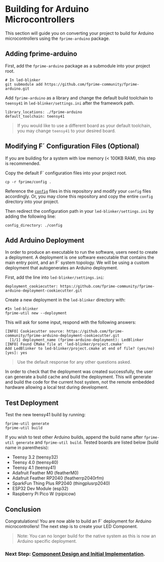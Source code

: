 # Building for Arduino Microcontrollers

This section will guide you on converting your project to build for Arduino microcontrollers using the `fprime-arduino` package.

## Adding fprime-arduino

First, add the `fprime-arduino` package as a submodule into your project root.

```shell
# In led-blinker
git submodule add https://github.com/fprime-community/fprime-arduino.git
```

Add `fprime-arduino` as a library and change the default build toolchain to `teensy41` in `led-blinker/settings.ini` after the framework path.
```
library_locations: ./fprime-arduino
default_toolchain: teensy41
```
> If you would like to use a different board as your default toolchain, you may change `teensy41` to your desired board.

## Modifying F´ Configuration Files (Optional)

If you are building for a system with low memory (< 100KB RAM), this step is recommended.

Copy the default F´ configuration files into your project root.
```shell
cp -r fprime/config .
```

Reference the [`config`](../config/) files in this repository and modify your `config` files accordingly. Or, you may clone this repository and copy the entire `config` directory into your project.

Then redirect the configuration path in your `led-blinker/settings.ini` by adding the following line:
```
config_directory: ./config
```

## Add Arduino Deployment

In order to produce an executable to run the software, users need to create a deployment. A deployment is one software executable that contains the main entry point, and an F´ system topology. We will be using a custom deployment that autogenerates an Arduino deployment.

First, add the line into `led-blinker/settings.ini`:
```
deployment_cookiecutter: https://github.com/fprime-community/fprime-arduino-deployment-cookiecutter.git
```

Create a new deployment in the `led-blinker` directory with:

```shell
#In led-blinker
fprime-util new --deployment
```

This will ask for some input, respond with the following answers:
```shell
[INFO] Cookiecutter source: https://github.com/fprime-community/fprime-arduino-deployment-cookiecutter.git
  [1/1] deployment_name (fprime-arduino-deployment): LedBlinker
[INFO] Found CMake file at 'led-blinker/project.cmake'
Add LedBlinker to led-blinker/project.cmake at end of file? (yes/no) [yes]: yes
```
> Use the default response for any other questions asked.

In order to check that the deployment was created successfully, the user can generate a build cache and build the deployment. This will generate and build the code for the current host system, not the remote embedded hardware allowing a local test during development. 

## Test Deployment

Test the new teensy41 build by running:

```shell
fprime-util generate
fprime-util build
```

If you wish to test other Arduino builds, append the build name after `fprime-util generate` and `fprime-util build`. Tested boards are listed below (build name in parenthesis):
- Teensy 3.2 (teensy32)
- Teensy 4.0 (teensy40)
- Teensy 4.1 (teensy41)
- Adafruit Feather M0 (featherM0)
- Adafruit Feather RP2040 (featherrp2040rfm)
- SparkFun Thing Plus RP2040 (thingplusrp2040)
- ESP32 Dev Module (esp32)
- Raspberry Pi Pico W (rpipicow)

## Conclusion

Congratulations! You are now able to build an F´ deployment for Arduino microcontrollers! The next step is to create your LED Component.

> Note: You can no longer build for the native system as this is now an Arduino specific deployment.

### Next Step: [Component Design and Initial Implementation](./component-implementation-1.md).